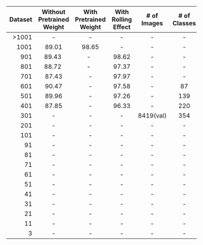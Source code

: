 | Dataset | Without Pretrained Weight | With Pretrained Weight | With Rolling Effect | # of Images | # of Classes | 
|-----:|:------:|:--------:|:------:|:------:|:------:|
| >1001 | -      | -        | -      |-      |-      | 
| 1001 | 89.01  | 98.65    | -      |-      |-      |
| 901  | 89.43  | -        | 98.62  |-      |-      |
| 801  | 88.72  | -        | 97.37  |-      |-      |
| 701  | 87.43  | -        | 97.97  |-      |-      |
| 601  | 90.47  | -        | 97.58  |-      |87     |
| 501  | 89.96  | -        | 97.26  |-      |139    |
| 401  | 87.85  | -        | 96.33  |-      |220    |
| 301  | -      | -        | -      |8419(val)|354    |
| 201  | -      | -        | -      |-      |-      |
| 101  | -      | -        | -      |-      |-      |
|  91  | -      | -        | -      |-      |-      |
|  81  | -      | -        | -      |-      |-      |
|  71  | -      | -        | -      |-      |-      |
|  61  | -      | -        | -      |-      |-      |
|  51  | -      | -        | -      |-      |-      |
|  41  | -      | -        | -      |-      |-      |
|  31  | -      | -        | -      |-      |-      |
|  21  | -      | -        | -      |-      |-      |
|  11  | -      | -        | -      |-      |-      |
|   3  | -      | -        | -      |-      |-      |
